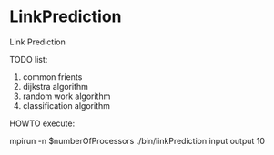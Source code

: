 LinkPrediction
==============

Link Prediction

TODO list:

1. common frients
2. dijkstra algorithm
3. random work algorithm
4. classification algorithm

HOWTO execute:

mpirun -n $numberOfProcessors ./bin/linkPrediction input output 10
